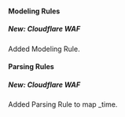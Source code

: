 #### Modeling Rules
##### New: Cloudflare WAF
Added Modeling Rule.

#### Parsing Rules
##### New: Cloudflare WAF
Added Parsing Rule to map _time.
